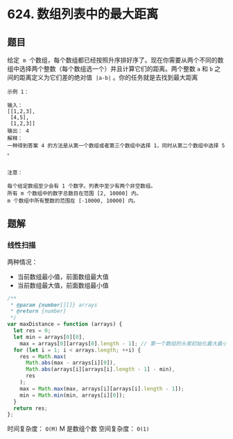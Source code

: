 # 624. 数组列表中的最大距离

## 题目

给定  `m`  个数组，每个数组都已经按照升序排好序了。现在你需要从两个不同的数组中选择两个整数（每个数组选一个）并且计算它们的距离。两个整数 `a` 和 `b` 之间的距离定义为它们差的绝对值  `|a-b|` 。你的任务就是去找到最大距离

```
示例 1：

输入：
[[1,2,3],
 [4,5],
 [1,2,3]]
输出： 4
解释：
一种得到答案 4 的方法是从第一个数组或者第三个数组中选择 1，同时从第二个数组中选择 5 。
 

注意：

每个给定数组至少会有 1 个数字。列表中至少有两个非空数组。
所有 m 个数组中的数字总数目在范围 [2, 10000] 内。
m 个数组中所有整数的范围在 [-10000, 10000] 内。
```

## 题解

### 线性扫描

两种情况：

- 当前数组最小值，前面数组最大值
- 当前数组最大值，前面数组最小值

```JavaScript
/**
 * @param {number[][]} arrays
 * @return {number}
 */
var maxDistance = function (arrays) {
  let res = 0;
  let min = arrays[0][0],
    max = arrays[0][arrays[0].length - 1]; // 第一个数组的头尾初始化最大最小值
  for (let i = 1; i < arrays.length; ++i) {
    res = Math.max(
      Math.abs(max - arrays[i][0]),
      Math.abs(arrays[i][arrays[i].length - 1] - min),
      res
    );
    max = Math.max(max, arrays[i][arrays[i].length - 1]);
    min = Math.min(min, arrays[i][0]);
  }
  return res;
};

```

时间复杂度： `O(M)` M 是数组个数
空间复杂度： `O(1)`
